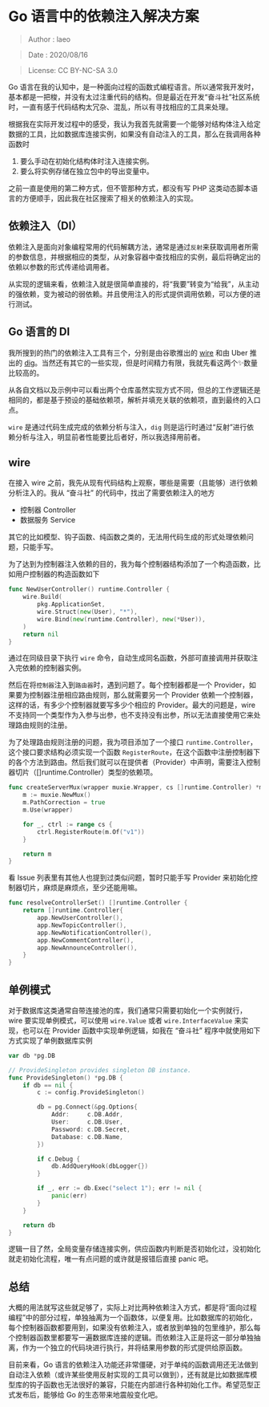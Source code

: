 # Go 语言中的依赖注入解决方案

> Author : laeo

> Date   : 2020/08/16

> License: CC BY-NC-SA 3.0

Go 语言在我的认知中，是一种面向过程的函数式编程语言。所以通常我开发时，基本都是一把梭，并没有太过注重代码的结构。但是最近在开发“奋斗社”社区系统时，一直有感于代码结构太冗杂、混乱，所以有寻找相应的工具来处理。

根据我在实际开发过程中的感受，我认为我首先就需要一个能够对结构体注入给定数据的工具，比如数据库连接实例，如果没有自动注入的工具，那么在我调用各种函数时

1. 要么手动在初始化结构体时注入连接实例。
2. 要么将实例存储在独立包中的导出变量中。

之前一直是使用的第二种方式，但不管那种方式，都没有写 PHP 这类动态脚本语言的方便顺手，因此我在社区搜索了相关的依赖注入的实现。

## 依赖注入（DI）

依赖注入是面向对象编程常用的代码解耦方法，通常是通过`反射`来获取调用者所需的参数信息，并根据相应的类型，从对象容器中查找相应的实例，最后将确定出的依赖以参数的形式传递给调用者。

从实现的逻辑来看，依赖注入就是很简单直接的，将“我要”转变为“给我”，从主动的强依赖，变为被动的弱依赖。并且使用注入的形式提供调用依赖，可以方便的进行测试。

## Go 语言的 DI

我所搜到的热门的依赖注入工具有三个，分别是由谷歌推出的 [wire](https://github.com/google/wire) 和由 Uber 推出的 [dig](https://github.com/uber-go/dig)。当然还有其它的一些实现，但是时间精力有限，我就先看这两个✨数量比较高的。

从各自文档以及示例中可以看出两个仓库虽然实现方式不同，但总的工作逻辑还是相同的，都是基于预设的基础依赖项，解析并填充关联的依赖项，直到最终的入口点。

`wire` 是通过代码生成完成的依赖分析与注入，`dig` 则是运行时通过“反射”进行依赖分析与注入，明显前者性能要比后者好，所以我选择用前者。

## wire

在接入 wire 之前，我先从现有代码结构上观察，哪些是需要（且能够）进行依赖分析注入的。我从 “奋斗社” 的代码中，找出了需要依赖注入的地方

- 控制器 Controller
- 数据服务 Service

其它的比如模型、钩子函数、纯函数之类的，无法用代码生成的形式处理依赖问题，只能手写。

为了达到为控制器注入依赖的目的，我为每个控制器结构添加了一个构造函数，比如用户控制器的构造函数如下

```go
func NewUserController() runtime.Controller {
	wire.Build(
		pkg.ApplicationSet,
		wire.Struct(new(User), "*"),
		wire.Bind(new(runtime.Controller), new(*User)),
	)
	return nil
}
```

通过在同级目录下执行 `wire` 命令，自动生成同名函数，外部可直接调用并获取注入完依赖的控制器实例。

然后在将`控制器`注入到`路由器`时，遇到问题了。每个控制器都是一个 Provider，如果要为控制器注册相应路由规则，那么就需要另一个 Provider 依赖一个控制器，这样的话，有多少个控制器就要写多少个相应的 Provider。最大的问题是，wire 不支持同一个类型作为入参与出参，也不支持没有出参，所以无法直接使用它来处理路由规则的注册。

为了处理路由规则注册的问题，我为项目添加了一个接口 `runtime.Controller`，这个接口要求结构必须实现一个函数 `RegisterRoute`，在这个函数中注册控制器下的各个方法到路由。然后我们就可以在提供者（Provider）中声明，需要注入控制器切片（[]runtime.Controller）类型的依赖项。

```go
func createServerMux(wrapper muxie.Wrapper, cs []runtime.Controller) *muxie.Mux {
	m := muxie.NewMux()
	m.PathCorrection = true
	m.Use(wrapper)

	for _, ctrl := range cs {
		ctrl.RegisterRoute(m.Of("v1"))
	}

	return m
}
```

看 Issue 列表里有其他人也提到过类似问题，暂时只能手写 Provider 来初始化控制器切片，麻烦是麻烦点，至少还能用嘛。

```go
func resolveControllerSet() []runtime.Controller {
	return []runtime.Controller{
		app.NewUserController(),
		app.NewTopicController(),
		app.NewNotificationController(),
		app.NewCommentController(),
		app.NewAnnounceController(),
	}
}
```

## 单例模式

对于数据库这类通常自带连接池的库，我们通常只需要初始化一个实例就行，wire 要实现单例模式，可以使用 `wire.Value` 或者 `wire.InterfaceValue` 来实现，也可以在 Provider 函数中实现单例逻辑，如我在 “奋斗社” 程序中就使用如下方式实现了单例数据库实例

```go
var db *pg.DB

// ProvideSingleton provides singleton DB instance.
func ProvideSingleton() *pg.DB {
	if db == nil {
		c := config.ProvideSingleton()

		db = pg.Connect(&pg.Options{
			Addr:     c.DB.Addr,
			User:     c.DB.User,
			Password: c.DB.Secret,
			Database: c.DB.Name,
		})

		if c.Debug {
			db.AddQueryHook(dbLogger{})
		}

		if _, err := db.Exec("select 1"); err != nil {
			panic(err)
		}
	}

	return db
}
```

逻辑一目了然，全局变量存储连接实例，供应函数内判断是否初始化过，没初始化就走初始化流程，唯一有点问题的或许就是报错后直接 panic 吧。

## 总结

大概的用法就写这些就足够了，实际上对比两种依赖注入方式，都是将“面向过程编程”中的部分过程，单独抽离为一个函数体，以便复用。比如数据库的初始化，每个控制器函数都要用到，如果没有依赖注入，或者放到单独的包里维护，那么每个控制器函数里都要写一遍数据库连接的逻辑。而依赖注入正是将这一部分单独抽离，作为一个独立的代码块进行执行，并将结果用参数的形式提供给原函数。

目前来看，Go 语言的依赖注入功能还非常僵硬，对于单纯的函数调用还无法做到自动注入依赖（或许某些使用反射实现的工具可以做到），还有就是比如数据库模型库的钩子函数也无法很好的兼容，只能在内部进行各种初始化工作。希望范型正式发布后，能够给 Go 的生态带来地震般变化吧。